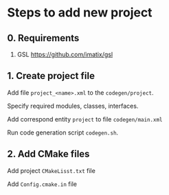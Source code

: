 # Steps to add new project

## 0. Requirements

1. GSL https://github.com/imatix/gsl

## 1. Create project file

Add file `project_<name>.xml` to the `codegen/project`.

Specify required modules, classes, interfaces.

Add correspond entity `project` to file `codegen/main.xml`

Run code generation script `codegen.sh`.

## 2. Add CMake files

Add project `CMakeLisst.txt` file

Add `Config.cmake.in` file

